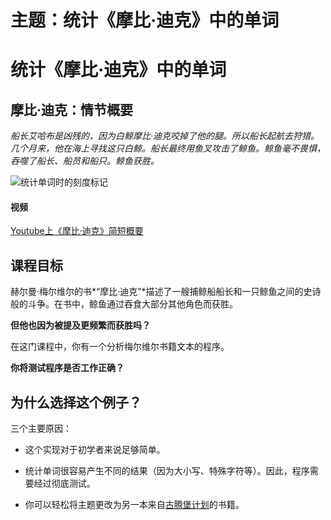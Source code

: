 # 主题：统计《摩比·迪克》中的单词

# 统计《摩比·迪克》中的单词

## 摩比·迪克：情节概要

*船长艾哈布是凶残的，因为白鲸摩比·迪克咬掉了他的腿。所以船长起航去狩猎。几个月来，他在海上寻找这只白鲸。船长最终用鱼叉攻击了鲸鱼。鲸鱼毫不畏惧，吞噬了船长、船员和船只。鲸鱼获胜。*

![统计单词时的刻度标记](counting470.png "统计单词")

#### 视频

[Youtube上《摩比·迪克》简短概要](https://www.youtube.com/watch?v=EFPhnR5CZtc)

## 课程目标

赫尔曼·梅尔维尔的书*“摩比·迪克”*描述了一艘捕鲸船船长和一只鲸鱼之间的史诗般的斗争。在书中，鲸鱼通过吞食大部分其他角色而获胜。

**但他也因为被提及更频繁而获胜吗？**

在这门课程中，你有一个分析梅尔维尔书籍文本的程序。

**你将测试程序是否工作正确？**

## 为什么选择这个例子？

三个主要原因：

+   这个实现对于初学者来说足够简单。

+   统计单词很容易产生不同的结果（因为大小写、特殊字符等）。因此，程序需要经过彻底测试。

+   你可以轻松将主题更改为另一本来自[古腾堡计划](http://www.gutenberg.org/)的书籍。
